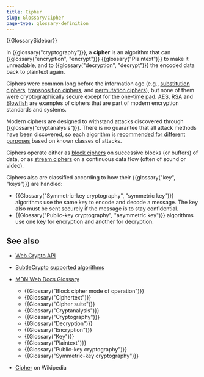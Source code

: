 ```yaml
---
title: Cipher
slug: Glossary/Cipher
page-type: glossary-definition
---
```


{{GlossarySidebar}}

In {{glossary("cryptography")}}, a **cipher** is an algorithm that can {{glossary("encryption", "encrypt")}} {{glossary("Plaintext")}} to make it unreadable, and to {{glossary("decryption", "decrypt")}} the encoded data back to plaintext again.

Ciphers were common long before the information age (e.g., [substitution ciphers](https://en.wikipedia.org/wiki/Substitution_cipher), [transposition ciphers](https://en.wikipedia.org/wiki/Transposition_cipher), and [permutation ciphers](https://en.wikipedia.org/wiki/Permutation_cipher)), but none of them were cryptographically secure except for the [one-time pad](https://en.wikipedia.org/wiki/One-time_pad).
[AES](https://en.wikipedia.org/wiki/Advanced_Encryption_Standard), [RSA](<https://en.wikipedia.org/wiki/RSA_(cryptosystem)>) and [Blowfish](<https://en.wikipedia.org/wiki/Blowfish_(cipher)>) are examples of ciphers that are part of modern encryption standards and systems.

Modern ciphers are designed to withstand attacks discovered through {{glossary("cryptanalysis")}}. There is no guarantee that all attack methods have been discovered, so each algorithm is [recommended for different purposes](/en-US/docs/Web/API/SubtleCrypto#supported_algorithms) based on known classes of attacks.

Ciphers operate either as [block ciphers](https://en.wikipedia.org/wiki/Block_cipher) on successive blocks (or buffers) of data, or as [stream ciphers](https://en.wikipedia.org/wiki/Stream_cipher) on a continuous data flow (often of sound or video).

Ciphers also are classified according to how their {{glossary("key", "keys")}} are handled:

- {{Glossary("Symmetric-key cryptography", "symmetric key")}} algorithms use the same key to encode and decode a message. The key also must be sent securely if the message is to stay confidential.
- {{Glossary("Public-key cryptography", "asymmetric key")}} algorithms use one key for encryption and another for decryption.

## See also

- [Web Crypto API](/en-US/docs/Web/API/Web_Crypto_API)
- [SubtleCrypto supported algorithms](/en-US/docs/Web/API/SubtleCrypto#supported_algorithms)
- [MDN Web Docs Glossary](/en-US/docs/Glossary)

  - {{Glossary("Block cipher mode of operation")}}
  - {{Glossary("Ciphertext")}}
  - {{Glossary("Cipher suite")}}
  - {{Glossary("Cryptanalysis")}}
  - {{Glossary("Cryptography")}}
  - {{Glossary("Decryption")}}
  - {{Glossary("Encryption")}}
  - {{Glossary("Key")}}
  - {{Glossary("Plaintext")}}
  - {{Glossary("Public-key cryptography")}}
  - {{Glossary("Symmetric-key cryptography")}}

- [Cipher](https://en.wikipedia.org/wiki/Cipher) on Wikipedia
